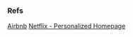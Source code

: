 ### Refs

[Airbnb](https://medium.com/airbnb-engineering/machine-learning-powered-search-ranking-of-airbnb-experiences-110b4b1a0789)
[Netflix - Personalized Homepage](https://netflixtechblog.com/learning-a-personalized-homepage-aa8ec670359a?gi=c60c3581f6a3)